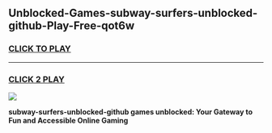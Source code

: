 
## Unblocked-Games-subway-surfers-unblocked-github-Play-Free-qot6w
<h3>
<a href="https://premium76.site?title=subway-surfers-unblocked-github&ref=10A">CLICK TO PLAY</a></h3>
<hr>

<h3>
<a href="https://premium76.site?title=subway-surfers-unblocked-github&ref=10A">CLICK 2 PLAY</a>
  
</h3>

<a href="https://premium76.site?title=subway-surfers-unblocked-github&ref=10A"><img src="https://clearcache.store/games.png"></a>


**subway-surfers-unblocked-github games unblocked: Your Gateway to Fun and Accessible Online Gaming**
